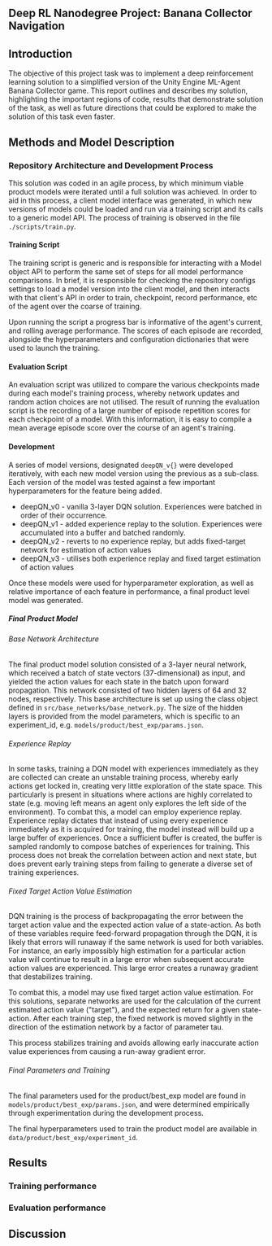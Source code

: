 ## Deep RL Nanodegree Project: Banana Collector Navigation

## Introduction

The objective of this project task was to implement a deep reinforcement learning solution to a 
simplified version of the Unity Engine ML-Agent Banana Collector game.  This report outlines and 
describes my solution, highlighting the important regions of code, results that demonstrate 
solution of the task,  as well as future directions that could be explored to make the solution of 
this task even faster.  

## Methods and Model Description
### Repository Architecture and Development Process
This solution was coded in an agile process, by which minimum viable product models were iterated 
until a full solution was achieved.  In order to aid in this process, a client model interface was 
generated, in which new versions of models could be loaded and run via a training script and its 
calls to a generic model API.  The process of training is observed in the file `./scripts/train.py`.

#### Training Script
The training script is generic and is responsible for interacting with a Model object API to perform
 the same set of steps for all model performance comparisons.  In brief, it is responsible for 
checking the repository configs settings to load a model version into the client model, and then 
interacts with that client's API in order to train, checkpoint, record performance, etc of the 
agent over the coarse of training.  

Upon running the script a progress bar is informative of the agent's current, and rolling average 
performance.  The scores of each episode are recorded, alongside the hyperparameters and 
configuration dictionaries that were used to launch the training.  

#### Evaluation Script
An evaluation script was utilized to compare the various checkpoints made during each model's 
training process, whereby network updates and random action choices are not utilised.  The result
of running the evaluation script is the recording of a large number of episode repetition scores for
each checkpoint of a model.  With this information, it is easy to compile a mean average episode 
score over the course of an agent's training.  

#### Development 
A series of model versions, designated `deepQN_v{}` were developed iteratively, with each new model
version using the previous as a sub-class.  Each version of the model was tested against a few 
important hyperparameters for the feature being added.

* deepQN_v0 - vanilla 3-layer DQN solution.  Experiences were batched in order of their occurrence.
* deepQN_v1 - added experience replay to the solution.  Experiences were accumulated into a buffer 
and batched randomly.  
* deepQN_v2 - reverts to no experience replay, but adds fixed-target network for estimation of 
action values
* deepQN_v3 - utilises both experience replay and fixed target estimation of action values

Once these models were used for hyperparameter exploration, as well as relative importance of each 
feature in performance, a final product level model was generated.  

##### Final Product Model

###### Base Network Architecture
The final product model solution consisted of a 3-layer neural network, which received a batch of 
state vectors (37-dimensional) as input, and yielded the action values for each state in the batch
upon forward propagation.  This network consisted of two hidden layers of 64 and 32 nodes, 
respectively.  This base architecture is set up using the class object defined in 
`src/base_networks/base_network.py`.  The size of the hidden layers is provided from the model 
parameters, which is specific to an experiment_id, e.g. `models/product/best_exp/params.json`.

###### Experience Replay
In some tasks, training a DQN model with experiences immediately as they are collected can create 
an unstable training process, whereby early actions get locked in, creating very little exploration
of the state space.  This particularly is present in situations where actions are highly correlated 
to state (e.g. moving left means an agent only explores the left side of the environment).  To 
combat this, a model can employ experience replay.  Experience replay dictates that instead of 
using every experience immediately as it is acquired for training, the model instead will build up 
a large buffer of experiences.  Once a sufficient buffer is created, the buffer is sampled randomly
to compose batches of experiences for training.  This process does not break the correlation 
between action and next state, but does prevent early training steps from failing to generate a 
diverse set of training experiences.

###### Fixed Target Action Value Estimation
DQN training is the process of backpropagating the error between the target action value and the 
expected action value of a state-action.  As both of these variables require feed-forward
propagation through the DQN, it is likely that errors will runaway if the same network is used for
both variables.  For instance, an early impossibly high estimation for a particular action value 
will continue to result in a large error when subsequent accurate action values are experienced. 
This large error creates a runaway gradient that destabilizes training. 

To combat this, a model may use fixed target action value estimation.  For this solutions, 
separate networks are used for the calculation of the current estimated action value ("target"), 
and the expected return for a given state-action.  After each training step, the fixed network is 
moved slightly in the direction of the estimation network by a factor of parameter tau.  

This process stabilizes training and avoids allowing early inaccurate action value experiences from 
causing a run-away gradient error.   

###### Final Parameters and Training
The final parameters used for the product/best_exp model are found in 
`models/product/best_exp/params.json`, and were determined empirically through experimentation 
during the development process.  

The final hyperparameters used to train the product model are available in 
`data/product/best_exp/experiment_id`.

## Results 

### Training performance

### Evaluation performance



## Discussion